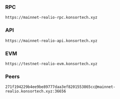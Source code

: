 ### RPC
```
https://mainnet-realio-rpc.konsortech.xyz
```

### API
```
https://mainnet-realio-api.konsortech.xyz
```
### EVM
```
https://testnet-realio-evm.konsortech.xyz
```
### Peers
```
271f194229b4ee9be89777daa3ef8201553865cc@mainnet-realio.konsortech.xyz:36656
```
